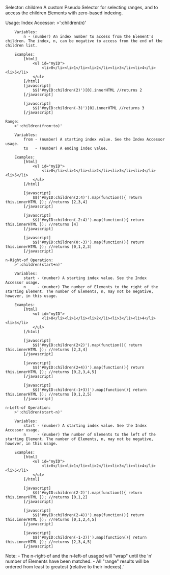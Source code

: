Selector: children
	A custom Pseudo Selector for selecting ranges, and to access the children Elements with zero-based indexing.

Usage:
	Index Accessor:
		>':children(n)'

		Variables:
			n - (number) An index number to access from the Element's children. The index, n, can be negative to access from the end of the children list.

		Examples:
			[html]
				<ul id="myID">
					<li>0</li><li>1</li><li>2</li><li>3</li><li>4</li><li>5</li>
				</ul>
			[/html]
			[javascript]
				$$('#myID:children(2)')[0].innerHTML //returns 2
			[/javascript]

			[javascript]
				$$('#myID:children(-3)')[0].innerHTML //returns 3
			[/javascript]

	Range:
		>':children(from:to)'

		Variables:
			from - (number) A starting index value. See the Index Accessor usage.
			to   - (number) A ending index value.

		Examples:
			[html]
				<ul id="myID">
					<li>0</li><li>1</li><li>2</li><li>3</li><li>4</li><li>5</li>
				</ul>
			[/html]

			[javascript]
				$$('#myID:children(2:4)').map(function(){ return this.innerHTML }); //returns [2,3,4]
			[/javascript]

			[javascript]
				$$('#myID:children(-2:4)').map(function(){ return this.innerHTML }); //returns [4]
			[/javascript]

			[javascript]
				$$('#myID:children(0:-3)').map(function(){ return this.innerHTML }); //returns [0,1,2,3]
			[/javascript]

	n-Right-of Operation:
		>':children(start+n)'

		Variables:
			start - (number) A starting index value. See the Index Accessor usage.
			n     - (number) The number of Elements to the right of the starting Element. The number of Elements, n, may not be negative, however, in this usage.

		Examples:
			[html]
				<ul id="myID">
					<li>0</li><li>1</li><li>2</li><li>3</li><li>4</li><li>5</li>
				</ul>
			[/html]

			[javascript]
				$$('#myID:children(2+2)').map(function(){ return this.innerHTML }); //returns [2,3,4]
			[/javascript]

			[javascript]
				$$('#myID:children(2+4))').map(function(){ return this.innerHTML }); //returns [0,2,3,4,5]
			[/javascript]

			[javascript]
				$$('#myID:children(-1+3))').map(function(){ return this.innerHTML }); //returns [0,1,2,5]
			[/javascript]

	n-Left-of Operation:
		>':children(start-n)'

		Variables:
			start - (number) A starting index value. See the Index Accessor usage.
			n     - (number) The number of Elements to the left of the starting Element. The number of Elements, n, may not be negative, however, in this usage.

		Examples:
			[html]
				<ul id="myID">
					<li>0</li><li>1</li><li>2</li><li>3</li><li>4</li><li>5</li>
				</ul>
			[/html]

			[javascript]
				$$('#myID:children(2-2)').map(function(){ return this.innerHTML }); //returns [0,1,2]
			[/javascript]

			[javascript]
				$$('#myID:children(2-4))').map(function(){ return this.innerHTML }); //returns [0,1,2,4,5]
			[/javascript]

			[javascript]
				$$('#myID:children(-1-3))').map(function(){ return this.innerHTML }); //returns [2,3,4,5]
			[/javascript]

Note:
	- The n-right-of and the n-left-of usaged will "wrap" until the 'n' number of Elements have been matched.
	- All "range" results will be ordered from least to greatest (relative to their indexes).`
